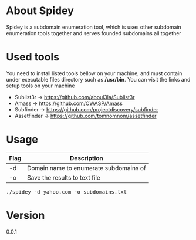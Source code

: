 # About Spidey
Spidey is a subdomain enumeration tool, which is uses other subdomain enumeration tools together and serves founded subdomains all together 

# Used tools

You need to install listed tools bellow on your machine, and must contain under executable files directory such as **/usr/bin**. You can visit the links and setup tools on your machine

* Sublist3r -> https://github.com/aboul3la/Sublist3r
* Amass -> https://github.com/OWASP/Amass
* Subfinder -> https://github.com/projectdiscovery/subfinder
* Assetfinder -> https://github.com/tomnomnom/assetfinder

# Usage

| Flag       | Description |
| ----------- | ----------- |
| -d      | Domain name to enumerate subdomains of       |
| -o      | Save the results to text file        |

<pre>
./spidey -d yahoo.com -o subdomains.txt
</pre>

# Version
 0.0.1
